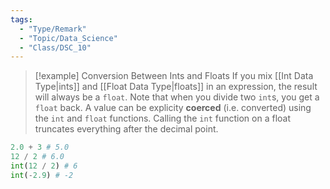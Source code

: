```yaml
---
tags:
  - "Type/Remark"
  - "Topic/Data_Science"
  - "Class/DSC_10"
---
```


> [!example] Conversion Between Ints and Floats
> If you mix [[Int Data Type|ints]] and [[Float Data Type|floats]] in an expression, the result will always be a `float`.
> Note that when you divide two `int`s, you get a `float` back.
> A value can be explicity **coerced** (i.e. converted) using the `int` and `float` functions.
> Calling the `int` function on a float truncates everything after the decimal point.

```python
2.0 + 3 # 5.0
12 / 2 # 6.0
int(12 / 2) # 6
int(-2.9) # -2
```